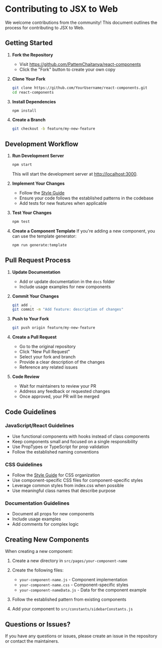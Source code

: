 # Contributing to JSX to Web

We welcome contributions from the community! This document outlines the process for contributing to JSX to Web.

## Getting Started

1. **Fork the Repository**
   - Visit https://github.com/PattemChaitanya/react-components
   - Click the "Fork" button to create your own copy

2. **Clone Your Fork**
   ```sh
   git clone https://github.com/YourUsername/react-components.git
   cd react-components
   ```

3. **Install Dependencies**
   ```sh
   npm install
   ```

4. **Create a Branch**
   ```sh
   git checkout -b feature/my-new-feature
   ```

## Development Workflow

1. **Run Development Server**
   ```sh
   npm start
   ```
   This will start the development server at [http://localhost:3000](http://localhost:3000).

2. **Implement Your Changes**
   - Follow the [Style Guide](./style-guide.md)
   - Ensure your code follows the established patterns in the codebase
   - Add tests for new features when applicable

3. **Test Your Changes**
   ```sh
   npm test
   ```

4. **Create a Component Template**
   If you're adding a new component, you can use the template generator:
   ```sh
   npm run generate:template
   ```

## Pull Request Process

1. **Update Documentation**
   - Add or update documentation in the `docs` folder
   - Include usage examples for new components

2. **Commit Your Changes**
   ```sh
   git add .
   git commit -m "Add feature: description of changes"
   ```

3. **Push to Your Fork**
   ```sh
   git push origin feature/my-new-feature
   ```

4. **Create a Pull Request**
   - Go to the original repository
   - Click "New Pull Request"
   - Select your fork and branch
   - Provide a clear description of the changes
   - Reference any related issues

5. **Code Review**
   - Wait for maintainers to review your PR
   - Address any feedback or requested changes
   - Once approved, your PR will be merged

## Code Guidelines

### JavaScript/React Guidelines

- Use functional components with hooks instead of class components
- Keep components small and focused on a single responsibility
- Use PropTypes or TypeScript for prop validation
- Follow the established naming conventions

### CSS Guidelines

- Follow the [Style Guide](./style-guide.md) for CSS organization
- Use component-specific CSS files for component-specific styles
- Leverage common styles from index.css when possible
- Use meaningful class names that describe purpose

### Documentation Guidelines

- Document all props for new components
- Include usage examples
- Add comments for complex logic

## Creating New Components

When creating a new component:

1. Create a new directory in `src/pages/your-component-name`
2. Create the following files:
   - `your-component-name.js` - Component implementation
   - `your-component-name.css` - Component-specific styles
   - `your-component-nameData.js` - Data for the component example

3. Follow the established pattern from existing components
4. Add your component to `src/constants/sidebarConstants.js`

## Questions or Issues?

If you have any questions or issues, please create an issue in the repository or contact the maintainers. 